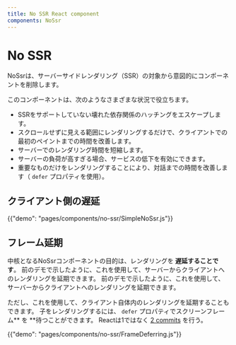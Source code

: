 ```yaml
---
title: No SSR React component
components: NoSsr
---
```


# No SSR

<p class="description">NoSsrは、サーバーサイドレンダリング（SSR）の対象から意図的にコンポーネントを削除します。</p>

このコンポーネントは、次のようなさまざまな状況で役立ちます。

- SSRをサポートしていない壊れた依存関係のハッチングをエスケープします。
- スクロールせずに見える範囲にレンダリングするだけで、クライアントでの最初のペイントまでの時間を改善します。
- サーバーでのレンダリング時間を短縮します。
- サーバーの負荷が高すぎる場合、サービスの低下を有効にできます。
- 重要なものだけをレンダリングすることにより、対話までの時間を改善します（ `defer` プロパティを使用）。

## クライアント側の遅延

{{"demo": "pages/components/no-ssr/SimpleNoSsr.js"}}

## フレーム延期

中核となるNoSsrコンポーネントの目的は、レンダリングを **遅延することです**。 前のデモで示したように、これを使用して、サーバーからクライアントへのレンダリングを延期できます。 前のデモで示したように、これを使用して、サーバーからクライアントへのレンダリングを延期できます。

ただし、これを使用して、クライアント自体内のレンダリングを延期することもできます。 子をレンダリングするには、 `defer` プロパティでスクリーンフレーム** を **待つことができます。 Reactは1ではなく [2 commits](https://reactjs.org/docs/strict-mode.html#detecting-unexpected-side-effects) を行う。

{{"demo": "pages/components/no-ssr/FrameDeferring.js"}}